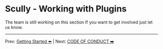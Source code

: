 # Scully - Working with Plugins


The team is still working on this section If you want to get involved just let us know.

---
Prev: [Getting Started ⬅️️](getting-started.md) | Next: [CODE OF CONDUCT ➡️](CODE_OF_CONDUCT.md)

